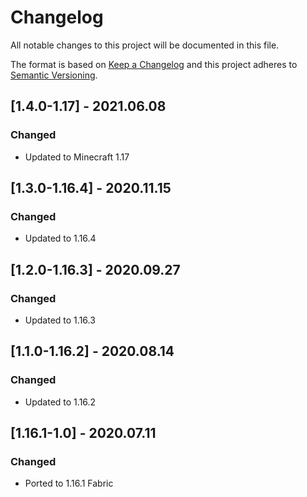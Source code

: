 # Changelog
All notable changes to this project will be documented in this file.

The format is based on [Keep a Changelog](http://keepachangelog.com/en/1.0.0/) and this project adheres to [Semantic Versioning](http://semver.org/spec/v2.0.0.html).

## [1.4.0-1.17] - 2021.06.08
### Changed
- Updated to Minecraft 1.17

## [1.3.0-1.16.4] - 2020.11.15
### Changed
- Updated to 1.16.4

## [1.2.0-1.16.3] - 2020.09.27
### Changed
- Updated to 1.16.3

## [1.1.0-1.16.2] - 2020.08.14
### Changed
- Updated to 1.16.2

## [1.16.1-1.0] - 2020.07.11
### Changed
- Ported to 1.16.1 Fabric